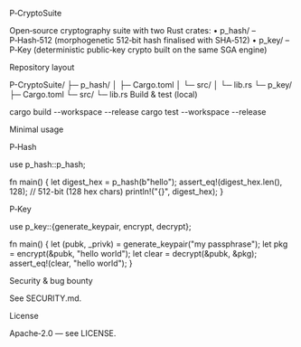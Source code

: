 P‑CryptoSuite

<!-- NOTE: the CI badge below works only if .github/workflows/ci.yml exists -->


Open‑source cryptography suite with two Rust crates:
	•	p_hash/ – P‑Hash‑512 (morphogenetic 512‑bit hash finalised with SHA‑512)
	•	p_key/  – P‑Key (deterministic public‑key crypto built on the same SGA engine)

Repository layout

P-CryptoSuite/
├─ p_hash/
│  ├─ Cargo.toml
│  └─ src/
│     └─ lib.rs
└─ p_key/
├─ Cargo.toml
└─ src/
└─ lib.rs
Build & test (local)

cargo build --workspace --release
cargo test  --workspace --release

Minimal usage

P‑Hash

use p_hash::p_hash;

fn main() {
    let digest_hex = p_hash(b"hello");
    assert_eq!(digest_hex.len(), 128); // 512-bit (128 hex chars)
    println!("{}", digest_hex);
}

P‑Key

use p_key::{generate_keypair, encrypt, decrypt};

fn main() {
    let (pubk, _privk) = generate_keypair("my passphrase");
    let pkg = encrypt(&pubk, "hello world");
    let clear = decrypt(&pubk, &pkg);
    assert_eq!(clear, "hello world");
}

Security & bug bounty

See SECURITY.md.

License

Apache‑2.0 — see LICENSE.
